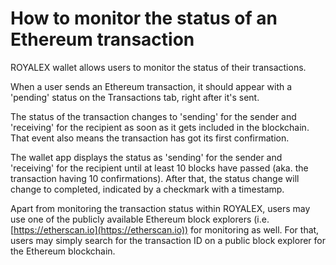 # How to monitor the status of an Ethereum transaction

ROYALEX wallet allows users to monitor the status of their transactions.

When a user sends an Ethereum transaction, it should appear with a 'pending' status on the Transactions tab, right after it's sent.

The status of the transaction changes to 'sending' for the sender and 'receiving' for the recipient as soon as it gets included in the blockchain. That event also means the transaction has got its first confirmation.

The wallet app displays the status as 'sending' for the sender and 'receiving' for the recipient until at least 10 blocks have passed (aka. the transaction having 10 confirmations). After that, the status change will change to completed, indicated by a checkmark with a timestamp.

Apart from monitoring the transaction status within ROYALEX, users may use one of the publicly available Ethereum block explorers (i.e. [https://etherscan.io](https://etherscan.io)) for monitoring as well. For that, users may simply search for the transaction ID on a public block explorer for the Ethereum blockchain.
